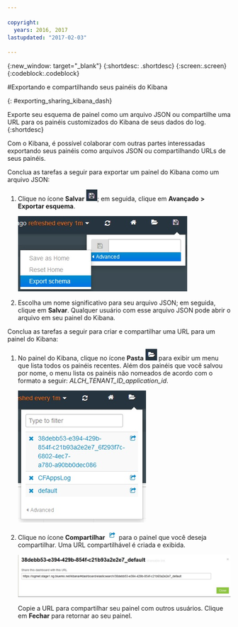 ```yaml
---

copyright:
  years: 2016, 2017
lastupdated: "2017-02-03"

---
```


<!-- Common attributes used in the template are defined as follows: -->
{:new_window: target="_blank"}
{:shortdesc: .shortdesc}
{:screen:.screen}
{:codeblock:.codeblock}


#Exportando e compartilhando seus painéis do Kibana
<!-- for example, Uploading your data -->
{: #exporting_sharing_kibana_dash}
<!-- Provide an appropriate ID above -->

<!-- The short description section should include a sentence describing why this task is needed. For search engine optimization, include the service long name and "Bluemix". For example: -->

Exporte seu esquema de painel como um arquivo JSON ou compartilhe uma URL para os painéis customizados do Kibana de seus dados do log. 
{:shortdesc}

<!-- Include a sentence to briefly introduce the steps/subtopics. Example: -->
Com o Kibana, é possível colaborar com outras partes interessadas exportando seus painéis como arquivos JSON ou compartilhando URLs de seus painéis.

Conclua as tarefas a seguir para exportar um painel do Kibana como um arquivo JSON:

1. Clique no ícone **Salvar** ![Ícone Salvar](images/logging_save.jpg); em seguida, clique em **Avançado** **>** **Exportar esquema**.

    ![Exportar painel como um arquivo JSON](images/logging_export_json.jpg)

2. Escolha um nome significativo para seu arquivo JSON; em seguida, clique em **Salvar**. Qualquer usuário com esse arquivo JSON pode abrir o arquivo em seu painel do Kibana. 

Conclua as tarefas a seguir para criar e compartilhar uma URL para um painel do Kibana:

1. No painel do Kibana, clique no ícone **Pasta** ![Ícone Pasta](images/logging_folder.jpg) para exibir um menu que lista todos os painéis recentes. Além dos painéis que você salvou por nome, o menu lista os painéis não nomeados de acordo com o formato a seguir: *ALCH_TENANT_ID_application_id*. 

    ![Lista de painéis](images/logging_list_of_dashboards.jpg)

2. Clique no ícone **Compartilhar** ![Ícone Compartilhar](images/logging_create_url.jpg) para o painel que você deseja compartilhar. Uma URL compartilhável é criada e exibida. 

    ![Área de janela de URL compartilhável](images/logging_shareable_link_popup.jpg)

    Copie a URL para compartilhar seu painel com outros usuários. Clique em **Fechar** para retornar ao seu painel.
